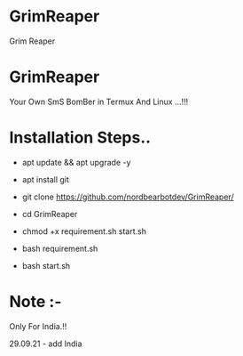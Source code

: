 # GrimReaper

Grim Reaper 

# GrimReaper

Your Own SmS BomBer in Termux And Linux ...!!! 

# Installation Steps..


*  apt update && apt upgrade -y

*  apt install git

*  git clone https://github.com/nordbearbotdev/GrimReaper/

*  cd GrimReaper

*  chmod +x requirement.sh start.sh

*  bash requirement.sh

*  bash start.sh

# Note :-

Only For India.!!  

29.09.21 - add India 

